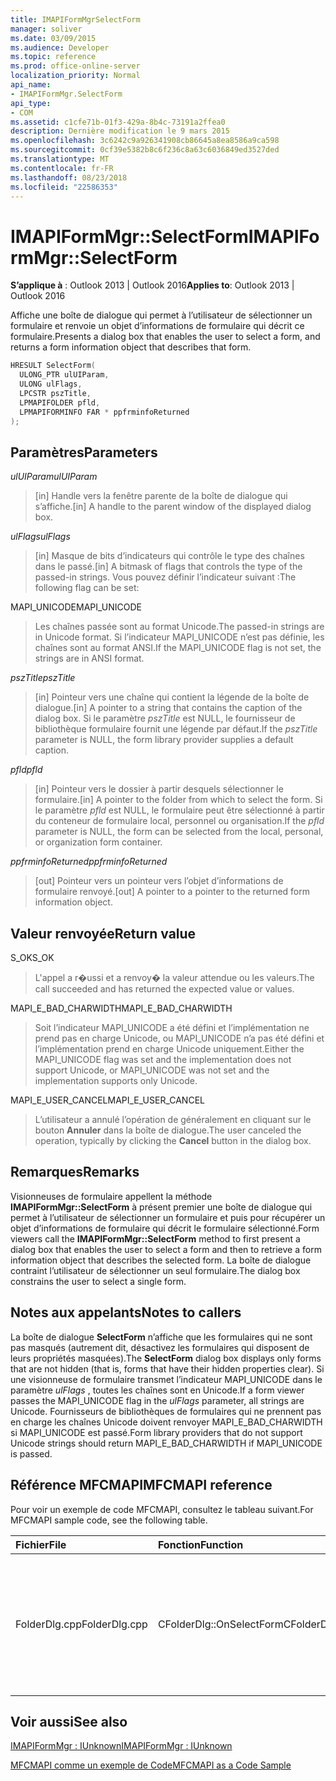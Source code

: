 ```yaml
---
title: IMAPIFormMgrSelectForm
manager: soliver
ms.date: 03/09/2015
ms.audience: Developer
ms.topic: reference
ms.prod: office-online-server
localization_priority: Normal
api_name:
- IMAPIFormMgr.SelectForm
api_type:
- COM
ms.assetid: c1cfe71b-01f3-429a-8b4c-73191a2ffea0
description: Dernière modification le 9 mars 2015
ms.openlocfilehash: 3c6242c9a926341908cb86645a8ea8586a9ca598
ms.sourcegitcommit: 0cf39e5382b8c6f236c8a63c6036849ed3527ded
ms.translationtype: MT
ms.contentlocale: fr-FR
ms.lasthandoff: 08/23/2018
ms.locfileid: "22586353"
---
```

# <a name="imapiformmgrselectform"></a><span data-ttu-id="62db3-103">IMAPIFormMgr::SelectForm</span><span class="sxs-lookup"><span data-stu-id="62db3-103">IMAPIFormMgr::SelectForm</span></span>

  
  
<span data-ttu-id="62db3-104">**S’applique à** : Outlook 2013 | Outlook 2016</span><span class="sxs-lookup"><span data-stu-id="62db3-104">**Applies to**: Outlook 2013 | Outlook 2016</span></span> 
  
<span data-ttu-id="62db3-105">Affiche une boîte de dialogue qui permet à l’utilisateur de sélectionner un formulaire et renvoie un objet d’informations de formulaire qui décrit ce formulaire.</span><span class="sxs-lookup"><span data-stu-id="62db3-105">Presents a dialog box that enables the user to select a form, and returns a form information object that describes that form.</span></span>
  
```cpp
HRESULT SelectForm(
  ULONG_PTR ulUIParam,
  ULONG ulFlags,
  LPCSTR pszTitle,
  LPMAPIFOLDER pfld,
  LPMAPIFORMINFO FAR * ppfrminfoReturned
);
```

## <a name="parameters"></a><span data-ttu-id="62db3-106">Paramètres</span><span class="sxs-lookup"><span data-stu-id="62db3-106">Parameters</span></span>

 <span data-ttu-id="62db3-107">_ulUIParam_</span><span class="sxs-lookup"><span data-stu-id="62db3-107">_ulUIParam_</span></span>
  
> <span data-ttu-id="62db3-108">[in] Handle vers la fenêtre parente de la boîte de dialogue qui s’affiche.</span><span class="sxs-lookup"><span data-stu-id="62db3-108">[in] A handle to the parent window of the displayed dialog box.</span></span> 
    
 <span data-ttu-id="62db3-109">_ulFlags_</span><span class="sxs-lookup"><span data-stu-id="62db3-109">_ulFlags_</span></span>
  
> <span data-ttu-id="62db3-110">[in] Masque de bits d’indicateurs qui contrôle le type des chaînes dans le passé.</span><span class="sxs-lookup"><span data-stu-id="62db3-110">[in] A bitmask of flags that controls the type of the passed-in strings.</span></span> <span data-ttu-id="62db3-111">Vous pouvez définir l’indicateur suivant :</span><span class="sxs-lookup"><span data-stu-id="62db3-111">The following flag can be set:</span></span>
    
<span data-ttu-id="62db3-112">MAPI_UNICODE</span><span class="sxs-lookup"><span data-stu-id="62db3-112">MAPI_UNICODE</span></span> 
  
> <span data-ttu-id="62db3-113">Les chaînes passée sont au format Unicode.</span><span class="sxs-lookup"><span data-stu-id="62db3-113">The passed-in strings are in Unicode format.</span></span> <span data-ttu-id="62db3-114">Si l’indicateur MAPI_UNICODE n’est pas définie, les chaînes sont au format ANSI.</span><span class="sxs-lookup"><span data-stu-id="62db3-114">If the MAPI_UNICODE flag is not set, the strings are in ANSI format.</span></span>
    
 <span data-ttu-id="62db3-115">_pszTitle_</span><span class="sxs-lookup"><span data-stu-id="62db3-115">_pszTitle_</span></span>
  
> <span data-ttu-id="62db3-116">[in] Pointeur vers une chaîne qui contient la légende de la boîte de dialogue.</span><span class="sxs-lookup"><span data-stu-id="62db3-116">[in] A pointer to a string that contains the caption of the dialog box.</span></span> <span data-ttu-id="62db3-117">Si le paramètre _pszTitle_ est NULL, le fournisseur de bibliothèque formulaire fournit une légende par défaut.</span><span class="sxs-lookup"><span data-stu-id="62db3-117">If the  _pszTitle_ parameter is NULL, the form library provider supplies a default caption.</span></span> 
    
 <span data-ttu-id="62db3-118">_pfld_</span><span class="sxs-lookup"><span data-stu-id="62db3-118">_pfld_</span></span>
  
> <span data-ttu-id="62db3-119">[in] Pointeur vers le dossier à partir desquels sélectionner le formulaire.</span><span class="sxs-lookup"><span data-stu-id="62db3-119">[in] A pointer to the folder from which to select the form.</span></span> <span data-ttu-id="62db3-120">Si le paramètre _pfld_ est NULL, le formulaire peut être sélectionné à partir du conteneur de formulaire local, personnel ou organisation.</span><span class="sxs-lookup"><span data-stu-id="62db3-120">If the  _pfld_ parameter is NULL, the form can be selected from the local, personal, or organization form container.</span></span> 
    
 <span data-ttu-id="62db3-121">_ppfrminfoReturned_</span><span class="sxs-lookup"><span data-stu-id="62db3-121">_ppfrminfoReturned_</span></span>
  
> <span data-ttu-id="62db3-122">[out] Pointeur vers un pointeur vers l’objet d’informations de formulaire renvoyé.</span><span class="sxs-lookup"><span data-stu-id="62db3-122">[out] A pointer to a pointer to the returned form information object.</span></span>
    
## <a name="return-value"></a><span data-ttu-id="62db3-123">Valeur renvoyée</span><span class="sxs-lookup"><span data-stu-id="62db3-123">Return value</span></span>

<span data-ttu-id="62db3-124">S_OK</span><span class="sxs-lookup"><span data-stu-id="62db3-124">S_OK</span></span> 
  
> <span data-ttu-id="62db3-125">L'appel a r�ussi et a renvoy� la valeur attendue ou les valeurs.</span><span class="sxs-lookup"><span data-stu-id="62db3-125">The call succeeded and has returned the expected value or values.</span></span>
    
<span data-ttu-id="62db3-126">MAPI_E_BAD_CHARWIDTH</span><span class="sxs-lookup"><span data-stu-id="62db3-126">MAPI_E_BAD_CHARWIDTH</span></span> 
  
> <span data-ttu-id="62db3-127">Soit l’indicateur MAPI_UNICODE a été défini et l’implémentation ne prend pas en charge Unicode, ou MAPI_UNICODE n’a pas été défini et l’implémentation prend en charge Unicode uniquement.</span><span class="sxs-lookup"><span data-stu-id="62db3-127">Either the MAPI_UNICODE flag was set and the implementation does not support Unicode, or MAPI_UNICODE was not set and the implementation supports only Unicode.</span></span>
    
<span data-ttu-id="62db3-128">MAPI_E_USER_CANCEL</span><span class="sxs-lookup"><span data-stu-id="62db3-128">MAPI_E_USER_CANCEL</span></span> 
  
> <span data-ttu-id="62db3-129">L’utilisateur a annulé l’opération de généralement en cliquant sur le bouton **Annuler** dans la boîte de dialogue.</span><span class="sxs-lookup"><span data-stu-id="62db3-129">The user canceled the operation, typically by clicking the **Cancel** button in the dialog box.</span></span> 
    
## <a name="remarks"></a><span data-ttu-id="62db3-130">Remarques</span><span class="sxs-lookup"><span data-stu-id="62db3-130">Remarks</span></span>

<span data-ttu-id="62db3-131">Visionneuses de formulaire appellent la méthode **IMAPIFormMgr::SelectForm** à présent premier une boîte de dialogue qui permet à l’utilisateur de sélectionner un formulaire et puis pour récupérer un objet d’informations de formulaire qui décrit le formulaire sélectionné.</span><span class="sxs-lookup"><span data-stu-id="62db3-131">Form viewers call the **IMAPIFormMgr::SelectForm** method to first present a dialog box that enables the user to select a form and then to retrieve a form information object that describes the selected form.</span></span> <span data-ttu-id="62db3-132">La boîte de dialogue contraint l’utilisateur de sélectionner un seul formulaire.</span><span class="sxs-lookup"><span data-stu-id="62db3-132">The dialog box constrains the user to select a single form.</span></span> 
  
## <a name="notes-to-callers"></a><span data-ttu-id="62db3-133">Notes aux appelants</span><span class="sxs-lookup"><span data-stu-id="62db3-133">Notes to callers</span></span>

<span data-ttu-id="62db3-134">La boîte de dialogue **SelectForm** n’affiche que les formulaires qui ne sont pas masqués (autrement dit, désactivez les formulaires qui disposent de leurs propriétés masquées).</span><span class="sxs-lookup"><span data-stu-id="62db3-134">The **SelectForm** dialog box displays only forms that are not hidden (that is, forms that have their hidden properties clear).</span></span> <span data-ttu-id="62db3-135">Si une visionneuse de formulaire transmet l’indicateur MAPI_UNICODE dans le paramètre _ulFlags_ , toutes les chaînes sont en Unicode.</span><span class="sxs-lookup"><span data-stu-id="62db3-135">If a form viewer passes the MAPI_UNICODE flag in the  _ulFlags_ parameter, all strings are Unicode.</span></span> <span data-ttu-id="62db3-136">Fournisseurs de bibliothèques de formulaires qui ne prennent pas en charge les chaînes Unicode doivent renvoyer MAPI_E_BAD_CHARWIDTH si MAPI_UNICODE est passé.</span><span class="sxs-lookup"><span data-stu-id="62db3-136">Form library providers that do not support Unicode strings should return MAPI_E_BAD_CHARWIDTH if MAPI_UNICODE is passed.</span></span> 
  
## <a name="mfcmapi-reference"></a><span data-ttu-id="62db3-137">Référence MFCMAPI</span><span class="sxs-lookup"><span data-stu-id="62db3-137">MFCMAPI reference</span></span>

<span data-ttu-id="62db3-138">Pour voir un exemple de code MFCMAPI, consultez le tableau suivant.</span><span class="sxs-lookup"><span data-stu-id="62db3-138">For MFCMAPI sample code, see the following table.</span></span>
  
|<span data-ttu-id="62db3-139">**Fichier**</span><span class="sxs-lookup"><span data-stu-id="62db3-139">**File**</span></span>|<span data-ttu-id="62db3-140">**Fonction**</span><span class="sxs-lookup"><span data-stu-id="62db3-140">**Function**</span></span>|<span data-ttu-id="62db3-141">**Commentaire**</span><span class="sxs-lookup"><span data-stu-id="62db3-141">**Comment**</span></span>|
|:-----|:-----|:-----|
|<span data-ttu-id="62db3-142">FolderDlg.cpp</span><span class="sxs-lookup"><span data-stu-id="62db3-142">FolderDlg.cpp</span></span>  <br/> |<span data-ttu-id="62db3-143">CFolderDlg::OnSelectForm</span><span class="sxs-lookup"><span data-stu-id="62db3-143">CFolderDlg::OnSelectForm</span></span>  <br/> |<span data-ttu-id="62db3-144">MFCMAPI utilise la méthode **IMAPIFormMgr::SelectForm** pour sélectionner un formulaire et envoyer des informations sur le formulaire à un ou plusieurs journaux.</span><span class="sxs-lookup"><span data-stu-id="62db3-144">MFCMAPI uses the **IMAPIFormMgr::SelectForm** method to select a form and send information about the form to one or more logs.</span></span>  <br/> |
   
## <a name="see-also"></a><span data-ttu-id="62db3-145">Voir aussi</span><span class="sxs-lookup"><span data-stu-id="62db3-145">See also</span></span>



[<span data-ttu-id="62db3-146">IMAPIFormMgr : IUnknown</span><span class="sxs-lookup"><span data-stu-id="62db3-146">IMAPIFormMgr : IUnknown</span></span>](imapiformmgriunknown.md)


[<span data-ttu-id="62db3-147">MFCMAPI comme un exemple de Code</span><span class="sxs-lookup"><span data-stu-id="62db3-147">MFCMAPI as a Code Sample</span></span>](mfcmapi-as-a-code-sample.md)

